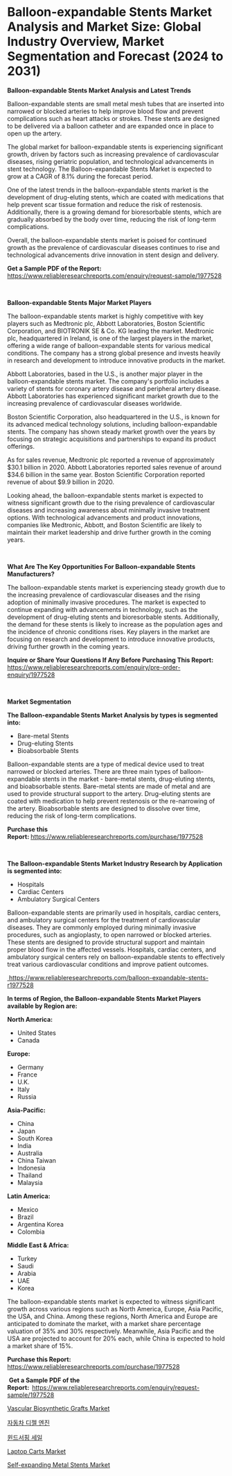 <p><h1>Balloon-expandable Stents Market Analysis and Market Size: Global Industry Overview, Market Segmentation and Forecast (2024 to 2031)</h1></p><p><strong>Balloon-expandable Stents Market Analysis and Latest Trends</strong></p>
<p><p>Balloon-expandable stents are small metal mesh tubes that are inserted into narrowed or blocked arteries to help improve blood flow and prevent complications such as heart attacks or strokes. These stents are designed to be delivered via a balloon catheter and are expanded once in place to open up the artery.</p><p>The global market for balloon-expandable stents is experiencing significant growth, driven by factors such as increasing prevalence of cardiovascular diseases, rising geriatric population, and technological advancements in stent technology. The Balloon-expandable Stents Market is expected to grow at a CAGR of 8.1% during the forecast period.</p><p>One of the latest trends in the balloon-expandable stents market is the development of drug-eluting stents, which are coated with medications that help prevent scar tissue formation and reduce the risk of restenosis. Additionally, there is a growing demand for bioresorbable stents, which are gradually absorbed by the body over time, reducing the risk of long-term complications.</p><p>Overall, the balloon-expandable stents market is poised for continued growth as the prevalence of cardiovascular diseases continues to rise and technological advancements drive innovation in stent design and delivery.</p></p>
<p><strong>Get a Sample PDF of the Report:&nbsp;</strong> <a href="https://www.reliableresearchreports.com/enquiry/request-sample/1977528">https://www.reliableresearchreports.com/enquiry/request-sample/1977528</a></p>
<p>&nbsp;</p>
<p><strong>Balloon-expandable Stents Major Market Players</strong></p>
<p><p>The balloon-expandable stents market is highly competitive with key players such as Medtronic plc, Abbott Laboratories, Boston Scientific Corporation, and BIOTRONIK SE & Co. KG leading the market. Medtronic plc, headquartered in Ireland, is one of the largest players in the market, offering a wide range of balloon-expandable stents for various medical conditions. The company has a strong global presence and invests heavily in research and development to introduce innovative products in the market.</p><p>Abbott Laboratories, based in the U.S., is another major player in the balloon-expandable stents market. The company's portfolio includes a variety of stents for coronary artery disease and peripheral artery disease. Abbott Laboratories has experienced significant market growth due to the increasing prevalence of cardiovascular diseases worldwide.</p><p>Boston Scientific Corporation, also headquartered in the U.S., is known for its advanced medical technology solutions, including balloon-expandable stents. The company has shown steady market growth over the years by focusing on strategic acquisitions and partnerships to expand its product offerings.</p><p>As for sales revenue, Medtronic plc reported a revenue of approximately $30.1 billion in 2020. Abbott Laboratories reported sales revenue of around $34.6 billion in the same year. Boston Scientific Corporation reported revenue of about $9.9 billion in 2020.</p><p>Looking ahead, the balloon-expandable stents market is expected to witness significant growth due to the rising prevalence of cardiovascular diseases and increasing awareness about minimally invasive treatment options. With technological advancements and product innovations, companies like Medtronic, Abbott, and Boston Scientific are likely to maintain their market leadership and drive further growth in the coming years.</p></p>
<p>&nbsp;</p>
<p><strong>What Are The Key Opportunities For Balloon-expandable Stents Manufacturers?</strong></p>
<p><p>The balloon-expandable stents market is experiencing steady growth due to the increasing prevalence of cardiovascular diseases and the rising adoption of minimally invasive procedures. The market is expected to continue expanding with advancements in technology, such as the development of drug-eluting stents and bioresorbable stents. Additionally, the demand for these stents is likely to increase as the population ages and the incidence of chronic conditions rises. Key players in the market are focusing on research and development to introduce innovative products, driving further growth in the coming years.</p></p>
<p><strong>Inquire or Share Your Questions If Any Before Purchasing This Report:</strong> <a href="https://www.reliableresearchreports.com/enquiry/pre-order-enquiry/1977528">https://www.reliableresearchreports.com/enquiry/pre-order-enquiry/1977528</a></p>
<p>&nbsp;</p>
<p><strong>Market Segmentation</strong></p>
<p><strong>The Balloon-expandable Stents Market Analysis by types is segmented into:</strong></p>
<p><ul><li>Bare-metal Stents</li><li>Drug-eluting Stents</li><li>Bioabsorbable Stents</li></ul></p>
<p><p>Balloon-expandable stents are a type of medical device used to treat narrowed or blocked arteries. There are three main types of balloon-expandable stents in the market - bare-metal stents, drug-eluting stents, and bioabsorbable stents. Bare-metal stents are made of metal and are used to provide structural support to the artery. Drug-eluting stents are coated with medication to help prevent restenosis or the re-narrowing of the artery. Bioabsorbable stents are designed to dissolve over time, reducing the risk of long-term complications.</p></p>
<p><strong>Purchase this Report:&nbsp;</strong><a href="https://www.reliableresearchreports.com/purchase/1977528">https://www.reliableresearchreports.com/purchase/1977528</a></p>
<p>&nbsp;</p>
<p><strong>The Balloon-expandable Stents Market Industry Research by Application is segmented into:</strong></p>
<p><ul><li>Hospitals</li><li>Cardiac Centers</li><li>Ambulatory Surgical Centers</li></ul></p>
<p><p>Balloon-expandable stents are primarily used in hospitals, cardiac centers, and ambulatory surgical centers for the treatment of cardiovascular diseases. They are commonly employed during minimally invasive procedures, such as angioplasty, to open narrowed or blocked arteries. These stents are designed to provide structural support and maintain proper blood flow in the affected vessels. Hospitals, cardiac centers, and ambulatory surgical centers rely on balloon-expandable stents to effectively treat various cardiovascular conditions and improve patient outcomes.</p></p>
<p><a href="https://www.reliableresearchreports.com/balloon-expandable-stents-r1977528">&nbsp;https://www.reliableresearchreports.com/balloon-expandable-stents-r1977528</a></p>
<p><strong>In terms of Region, the Balloon-expandable Stents Market Players available by Region are:</strong></p>
<p>
    <p> <strong> North America: </strong>
        <ul>
            <li>United States</li>
            <li>Canada</li>
        </ul>
        </p> 
    <p> <strong> Europe: </strong>
        <ul>
            <li>Germany</li>
            <li>France</li>
            <li>U.K.</li>
            <li>Italy</li>
            <li>Russia</li>
        </ul>
        </p> 
    <p> <strong> Asia-Pacific: </strong>
        <ul>
            <li>China</li>
            <li>Japan</li>
            <li>South Korea</li>
            <li>India</li>
            <li>Australia</li>
            <li>China Taiwan</li>
            <li>Indonesia</li>
            <li>Thailand</li>
            <li>Malaysia</li>
        </ul>
        </p> 
    <p> <strong> Latin America: </strong>
        <ul>
            <li>Mexico</li>
            <li>Brazil</li>
            <li>Argentina Korea</li>
            <li>Colombia</li>
        </ul>
        </p> 
    <p> <strong> Middle East & Africa: </strong>
        <ul>
            <li>Turkey</li>
            <li>Saudi</li>
            <li>Arabia</li>
            <li>UAE</li>
            <li>Korea</li>
        </ul>
    </p>
    </p>
<p><p>The balloon-expandable stents market is expected to witness significant growth across various regions such as North America, Europe, Asia Pacific, the USA, and China. Among these regions, North America and Europe are anticipated to dominate the market, with a market share percentage valuation of 35% and 30% respectively. Meanwhile, Asia Pacific and the USA are projected to account for 20% each, while China is expected to hold a market share of 15%.</p></p>
<p><strong>Purchase this Report: </strong><a href="https://www.reliableresearchreports.com/purchase/1977528">https://www.reliableresearchreports.com/purchase/1977528</a></p>
<p>&nbsp;<strong>Get a Sample PDF of the Report:&nbsp;&nbsp;</strong><a href="https://www.reliableresearchreports.com/enquiry/request-sample/1977528">https://www.reliableresearchreports.com/enquiry/request-sample/1977528</a></p>
<p><strong></strong></p>
<p><p><a href="https://github.com/Sherrillcrooksxa8i18ucf2m/Market-Research-Report-List-2/blob/main/vascular-biosynthetic-grafts-market.md">Vascular Biosynthetic Grafts Market</a></p><p><a href="https://github.com/RichardLueilwitz787/Market-Research-Report-List-1/blob/main/893596247914.md">자동차 디젤 엔진</a></p><p><a href="https://github.com/fredrickeglers/Market-Research-Report-List-2/blob/main/364343747913.md">윈드서핑 세일</a></p><p><a href="https://www.linkedin.com/pulse/laptop-carts-market-comprehensive-assessment-type-application-1rghe">Laptop Carts Market</a></p><p><a href="https://github.com/AlysaLedner2023/Market-Research-Report-List-1/blob/main/self-expanding-metal-stents-market.md">Self-expanding Metal Stents Market</a></p></p>